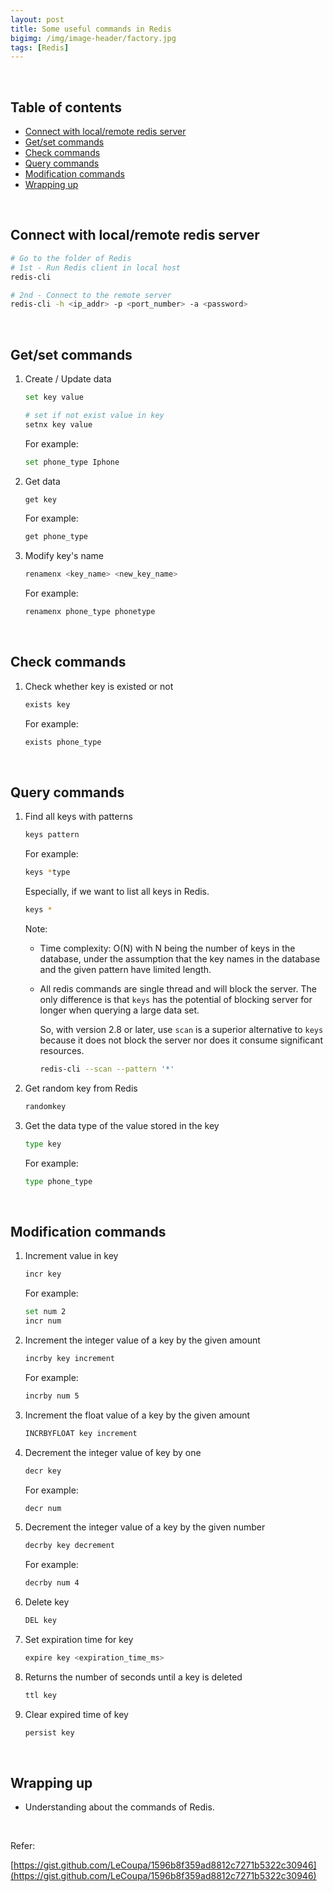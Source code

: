 ```yaml
---
layout: post
title: Some useful commands in Redis
bigimg: /img/image-header/factory.jpg
tags: [Redis]
---
```




<br>

## Table of contents
- [Connect with local/remote redis server](#connect-with-local/remote-redis-server)
- [Get/set commands](#get/set-commands)
- [Check commands](#check-commands)
- [Query commands](#query-commands)
- [Modification commands](#modification-commands)
- [Wrapping up](#wrapping-up)


<br>

## Connect with local/remote redis server

```bash
# Go to the folder of Redis
# 1st - Run Redis client in local host
redis-cli

# 2nd - Connect to the remote server
redis-cli -h <ip_addr> -p <port_number> -a <password>
```


<br>

## Get/set commands
1. Create / Update data

    ```bash
    set key value

    # set if not exist value in key
    setnx key value
    ```

    For example:

    ```bash
    set phone_type Iphone
    ```

2. Get data

    ```bash
    get key
    ```

    For example:

    ```bash
    get phone_type
    ```

3. Modify key's name

    ```bash
    renamenx <key_name> <new_key_name>
    ```

    For example:

    ```bash
    renamenx phone_type phonetype
    ```

<br>

## Check commands
1. Check whether key is existed or not

    ```bash
    exists key
    ```

    For example:

    ```bash
    exists phone_type
    ```

<br>

## Query commands
1. Find all keys with patterns

    ```bash
    keys pattern
    ```

    For example:

    ```bash
    keys *type
    ```

    Especially, if we want to list all keys in Redis.

    ```bash
    keys *
    ```

    Note:
    - Time complexity: O(N) with N being the number of keys in the database, under the assumption that the key names in the database and the given pattern have limited length.
    - All redis commands are single thread and will block the server. The only difference is that ```keys``` has the potential of blocking server for longer when querying a large data set.

        So, with version 2.8 or later, use ```scan``` is a superior alternative to ```keys``` because it does not block the server nor does it consume significant resources.

        ```bash
        redis-cli --scan --pattern '*'
        ```

2. Get random key from Redis

    ```bash
    randomkey
    ```

3. Get the data type of the value stored in the key

    ```bash
    type key
    ```

    For example:

    ```bash
    type phone_type
    ```



<br>

## Modification commands
1. Increment value in key

    ```bash
    incr key
    ```

    For example:

    ```bash
    set num 2
    incr num
    ```

2. Increment the integer value of a key by the given amount

    ```bash
    incrby key increment
    ```

    For example:

    ```bash
    incrby num 5
    ```

3. Increment the float value of a key by the given amount
    
    ```bash
    INCRBYFLOAT key increment
    ```

4. Decrement the integer value of key by one
    
    ```bash
    decr key
    ```

    For example:

    ```bash
    decr num
    ```

5. Decrement the integer value of a key by the given number

    ```bash
    decrby key decrement
    ```

    For example:

    ```bash
    decrby num 4
    ```

6. Delete key

    ```bash
    DEL key
    ```

7. Set expiration time for key

    ```bash
    expire key <expiration_time_ms>
    ```

8. Returns the number of seconds until a key is deleted
    
    ```bash
    ttl key
    ```

9. Clear expired time of key

    ```bash
    persist key
    ```


<br>

## Wrapping up
- Understanding about the commands of Redis.


<br>

Refer:

[https://gist.github.com/LeCoupa/1596b8f359ad8812c7271b5322c30946](https://gist.github.com/LeCoupa/1596b8f359ad8812c7271b5322c30946)
